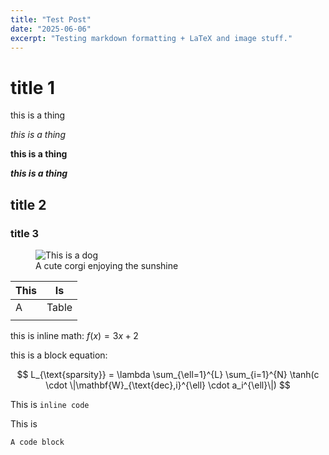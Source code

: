```yaml
---
title: "Test Post"
date: "2025-06-06"
excerpt: "Testing markdown formatting + LaTeX and image stuff."
---
```


# title 1
this is a thing

_this is a thing_

**this is a thing**

_**this is a thing**_
## title 2

### title 3

<figure>
    <img src="/corgi.jpg" alt="This is a dog" />
    <figcaption>A cute corgi enjoying the sunshine</figcaption>
</figure>


| This | Is    |
| ---- | ----- |
| A    | Table |
|      |       |

this is inline math: $f(x) = 3x + 2$


this is a block equation:

$$
L_{\text{sparsity}} = \lambda \sum_{\ell=1}^{L} \sum_{i=1}^{N} \tanh(c \cdot \|\mathbf{W}_{\text{dec},i}^{\ell} \cdot a_i^{\ell}\|)
$$


This is `inline code`

This is

```
A code block
```
